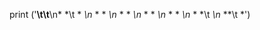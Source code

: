 print ('**\t\t**\n* *\t       * *\n*  *          *  *\n*   *        *   *\n*    *      *    *\n*     *    *     *\n*      *  *\t *\n*       **\t *')
